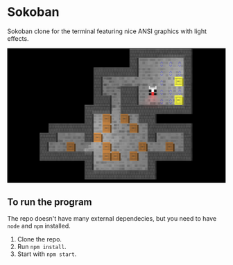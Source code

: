 # Sokoban

Sokoban clone for the terminal featuring nice ANSI graphics with light effects.

![screenshot.png](screenshot.png)

## To run the program

The repo doesn't have many external dependecies, but you need to have `node` and `npm` installed.

1. Clone the repo.
2. Run `npm install`.
3. Start with `npm start`.
